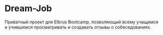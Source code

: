 # Dream-Job
Приватный проект для Elbrus Bootcamp, позволяющий всему учащимся и учившимся просматривать и создавать отзывы о собеседованиях. 
